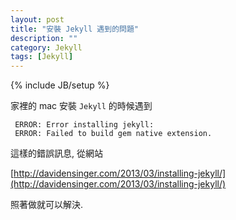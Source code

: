 ```yaml
---
layout: post
title: "安裝 Jekyll 遇到的問題"
description: ""
category: Jekyll
tags: [Jekyll]
---
```

{% include JB/setup %}

家裡的 mac 安裝 `Jekyll` 的時候遇到

     ERROR: Error installing jekyll: 
     ERROR: Failed to build gem native extension.
     
這樣的錯誤訊息, 從網站

[http://davidensinger.com/2013/03/installing-jekyll/](http://davidensinger.com/2013/03/installing-jekyll/)

照著做就可以解決.